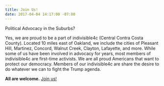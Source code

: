 ```yaml
---
title: Join Us!
date: 2017-04-04 14:17:00 -07:00
---
```


Political Advocacy in the Suburbs?

Yes, we are proud to be a part of indivisible4c (Central Contra Costa County). Located 10 miles east of Oakland, we include the cities of Pleasant Hill, Martinez, Concord, Walnut Creek, Clayton, Lafayette, and more. While some of us have been involved in advocacy for years, most members of indivisible4c are first-time activists. We are all proud Americans that want to protect our democracy. Members of our indivisible4c are share the desire to do whatever we can to fight the Trump agenda. 

**All are welcome.**
[Join us!](https://www.facebook.com/indivisible4c/)
